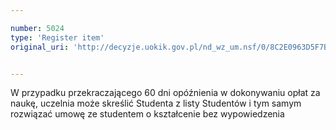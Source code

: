 ```yaml
---

number: 5024
type: 'Register item'
original_uri: 'http://decyzje.uokik.gov.pl/nd_wz_um.nsf/0/8C2E0963D5F7B3E3C1257B9F0034A349?OpenDocument'


---
```


W przypadku przekraczającego 60 dni opóźnienia w dokonywaniu opłat za naukę, uczelnia może skreślić Studenta z listy Studentów i tym samym rozwiązać umowę ze studentem o kształcenie bez wypowiedzenia
